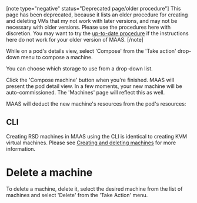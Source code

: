 [note type="negative" status="Deprecated page/older procedure"]
This page has been deprecated, because it lists an older procedure for creating and deleting VMs that my not work with later versions, and may not be necessary with older versions.  Please use the procedures here with discretion.  You may want to try the [up-to-date procedure](/t/creating-and-deleting-vms/806) if the instructions here do not work for your older version of MAAS.
[/note]

While on a pod's details view, select 'Compose' from the 'Take action' drop-down menu to compose a machine.

<!-- vanilla
![pod compose machine](https://assets.ubuntu.com/v1/62316284-manage-kvm-pods__2.5_pod-compose-machine.png)
 vanilla -->

<!-- ui
![pod compose machine](https://assets.ubuntu.com/v1/62316284-manage-kvm-pods__2.5_pod-compose-machine.png)
 ui -->

<!-- cli
### ADD SUITABLE CLI EXAMPLE OR PRINTOUT ###
 cli -->

You can choose which storage to use from a drop-down list.

Click the 'Compose machine' button when you're finished. MAAS will present the pod detail view. In a few moments, your new machine will be auto-commissioned. The 'Machines' page will reflect this as well.

MAAS will deduct the new machine's resources from the pod's resources:

<!-- vanilla
![pod compose machine commissioning](https://assets.ubuntu.com/v1/0047fe3d-manage-kvm-pods__2.5_pod-compose-machine-commissioning.png)
 vanilla -->

<!-- ui
![pod compose machine commissioning](https://assets.ubuntu.com/v1/0047fe3d-manage-kvm-pods__2.5_pod-compose-machine-commissioning.png)
 ui -->

<!-- cli
### ADD SUITABLE CLI EXAMPLE OR PRINTOUT ###
 cli -->

<h2 id="heading--cli">CLI</h2>

Creating RSD machines in MAAS using the CLI is identical to creating KVM virtual machines. Please see [Creating and deleting machines](/t/creating-and-deleting-new-vms/806#heading--cli) for more information.

# Delete a machine

To delete a machine, delete it, select the desired machine from the list of machines and select 'Delete' from the 'Take Action' menu.

<!-- vanilla
![pod decompose machine](https://assets.ubuntu.com/v1/613c1d7b-manage-kvm-pods__2.5_pod-decompose-machine.png)
 vanilla -->

<!-- ui
![pod decompose machine](https://assets.ubuntu.com/v1/613c1d7b-manage-kvm-pods__2.5_pod-decompose-machine.png)
 ui -->

<!-- cli
### ADD SUITABLE CLI EXAMPLE OR PRINTOUT ###
 cli -->

<!-- LINKS -->